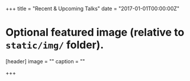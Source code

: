 +++
title = "Recent & Upcoming Talks"
date = "2017-01-01T00:00:00Z"

# Optional featured image (relative to `static/img/` folder).
[header]
image = ""
caption = ""

+++
